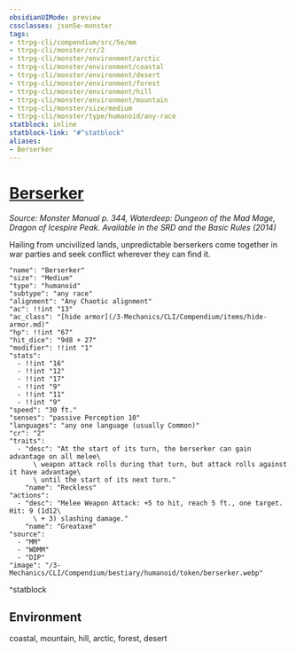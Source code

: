 ```yaml
---
obsidianUIMode: preview
cssclasses: json5e-monster
tags:
- ttrpg-cli/compendium/src/5e/mm
- ttrpg-cli/monster/cr/2
- ttrpg-cli/monster/environment/arctic
- ttrpg-cli/monster/environment/coastal
- ttrpg-cli/monster/environment/desert
- ttrpg-cli/monster/environment/forest
- ttrpg-cli/monster/environment/hill
- ttrpg-cli/monster/environment/mountain
- ttrpg-cli/monster/size/medium
- ttrpg-cli/monster/type/humanoid/any-race
statblock: inline
statblock-link: "#^statblock"
aliases:
- Berserker
---
```

# [Berserker](3-Mechanics\CLI\Compendium\bestiary\humanoid/berserker.md)
*Source: Monster Manual p. 344, Waterdeep: Dungeon of the Mad Mage, Dragon of Icespire Peak. Available in the <span title='Systems Reference Document (5.1)'>SRD</span> and the Basic Rules (2014)*  

Hailing from uncivilized lands, unpredictable berserkers come together in war parties and seek conflict wherever they can find it.

```statblock
"name": "Berserker"
"size": "Medium"
"type": "humanoid"
"subtype": "any race"
"alignment": "Any Chaotic alignment"
"ac": !!int "13"
"ac_class": "[hide armor](/3-Mechanics/CLI/Compendium/items/hide-armor.md)"
"hp": !!int "67"
"hit_dice": "9d8 + 27"
"modifier": !!int "1"
"stats":
  - !!int "16"
  - !!int "12"
  - !!int "17"
  - !!int "9"
  - !!int "11"
  - !!int "9"
"speed": "30 ft."
"senses": "passive Perception 10"
"languages": "any one language (usually Common)"
"cr": "2"
"traits":
  - "desc": "At the start of its turn, the berserker can gain advantage on all melee\
      \ weapon attack rolls during that turn, but attack rolls against it have advantage\
      \ until the start of its next turn."
    "name": "Reckless"
"actions":
  - "desc": "Melee Weapon Attack: +5 to hit, reach 5 ft., one target. Hit: 9 (1d12\
      \ + 3) slashing damage."
    "name": "Greataxe"
"source":
  - "MM"
  - "WDMM"
  - "DIP"
"image": "/3-Mechanics/CLI/Compendium/bestiary/humanoid/token/berserker.webp"
```
^statblock

## Environment

coastal, mountain, hill, arctic, forest, desert